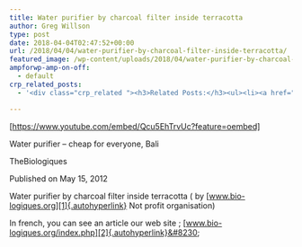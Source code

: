 ```yaml
---
title: Water purifier by charcoal filter inside terracotta
author: Greg Willson
type: post
date: 2018-04-04T02:47:52+00:00
url: /2018/04/04/water-purifier-by-charcoal-filter-inside-terracotta/
featured_image: /wp-content/uploads/2018/04/water-purifier-by-charcoal-filte.jpg
ampforwp-amp-on-off:
  - default
crp_related_posts:
  - '<div class="crp_related "><h3>Related Posts:</h3><ul><li><a href="https://scdhub.org/2017/12/25/wastewater-treatment-and-biosolids-management/"    ><img src="https://scdhub.org/wp-content/uploads/2017/12/wastewater-treatment-and-biosoli-150x150.jpg" alt="Wastewater treatment and Biosolids management" title="Wastewater treatment and Biosolids management" width="150" height="150" class="crp_thumb crp_featured" /><span class="crp_title">Wastewater treatment and Biosolids management</span></a></li><li><a href="https://scdhub.org/2018/01/06/household-and-neighborhood-sanitation-infrastructures-excreta-wastewater-disposal-in-developing-countries/"    ><img src="https://scdhub.org/wp-content/plugins/contextual-related-posts/default.png" alt="Household and neighborhood Sanitation Infrastructures: Excreta, wastewater disposal in developing countries" title="Household and neighborhood Sanitation Infrastructures: Excreta, wastewater disposal in developing countries" width="150" height="150" class="crp_thumb crp_default" /><span class="crp_title">Household and neighborhood Sanitation&hellip;</span></a></li><li><a href="https://scdhub.org/2017/05/31/colorado-homeless-outloud/"    ><img src="https://scdhub.org/wp-content/uploads/2017/05/Screen-Shot-2017-06-08-at-3.02.26-PM-150x150.png" alt="Denver Homeless Outloud" title="Denver Homeless Outloud" width="150" height="150" class="crp_thumb crp_featured" /><span class="crp_title">Denver Homeless Outloud</span></a></li><li><a href="https://scdhub.org/2017/05/02/health/"    ><img src="https://scdhub.org/wp-content/uploads/2014/01/Screenshot-2016-04-24-17.03.28-1-150x150.png" alt="Health" title="Health" width="150" height="150" class="crp_thumb crp_featured" /><span class="crp_title">Health</span></a></li><li><a href="https://scdhub.org/2017/05/06/interactive-structure-models/"    ><img src="https://scdhub.org/wp-content/uploads/2017/05/33-150x150.png" alt="Interactive Structure Models" title="Interactive Structure Models" width="150" height="150" class="crp_thumb crp_featured" /><span class="crp_title">Interactive Structure Models</span></a></li><li><a href="https://scdhub.org/education/engineering/interactive-3d-mapping-example-in-html5-css3/"    ><img src="https://scdhub.org/wp-content/plugins/contextual-related-posts/default.png" alt="Interactive 3d Mapping example in html5 css3" title="Interactive 3d Mapping example in html5 css3" width="150" height="150" class="crp_thumb crp_default" /><span class="crp_title">Interactive 3d Mapping example in html5 css3</span></a></li></ul><div class="crp_clear"></div></div>'

---
```

[https://www.youtube.com/embed/Qcu5EhTrvUc?feature=oembed]

Water purifier &#8211; cheap for everyone, Bali

TheBiologiques
  
Published on May 15, 2012
  
Water purifier by charcoal filter inside terracotta ( by [www.bio-logiques.org][1]{.autohyperlink} Not profit organisation)

In french, you can see an article our web site ; [www.bio-logiques.org/index.php][2]{.autohyperlink}&#8230;

 [1]: http://www.bio-logiques.org
 [2]: http://www.bio-logiques.org/index.php